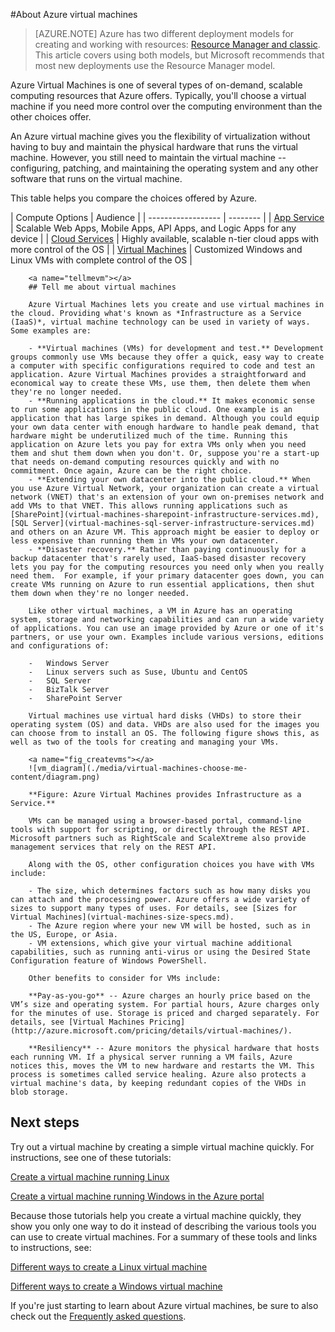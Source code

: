 <properties
	pageTitle="About Azure Virtual Machines | Microsoft Azure"
	description="Learn about the basics of virtual machines in Azure using both deployment models."
	services="virtual-machines"
	documentationCenter=""
	authors="cynthn"
	manager="timlt"
	editor="tysonn"
	tags="azure-resource-manager,azure-service-management"/>

<tags
	ms.service="virtual-machines"
	ms.workload="infrastructure-services"
	ms.tgt_pltfrm="na"
	ms.devlang="na"
	ms.topic="article"
	ms.date="10/23/2015"
	ms.author="cynthn"/>

#About Azure virtual machines 

> [AZURE.NOTE] Azure has two different deployment models for creating and working with resources:  [Resource Manager and classic](../resource-manager-deployment-model.md). This article covers using both models, but Microsoft recommends that most new deployments use the Resource Manager model.


Azure Virtual Machines is one of several types of on-demand, scalable computing resources that Azure offers. Typically, you'll choose a virtual machine if you need more control over the computing environment than the other choices offer.

An Azure virtual machine gives you the flexibility of virtualization without having to buy and maintain the physical hardware that runs the virtual machine. However, you still need to maintain the virtual machine -- configuring, patching, and maintaining the operating system and any other software that runs on the virtual machine.

This table helps you compare the choices offered by Azure.

| Compute Options    | Audience   |
		| ------------------ | --------   |
		| [App Service]      | Scalable Web Apps, Mobile Apps, API Apps, and Logic Apps for any device |
		| [Cloud Services]   | Highly available, scalable n-tier cloud apps with more control of the OS |
		| [Virtual Machines] | Customized Windows and Linux VMs with complete control of the OS |
		
		<a name="tellmevm"></a>
		## Tell me about virtual machines
		
		Azure Virtual Machines lets you create and use virtual machines in the cloud. Providing what's known as *Infrastructure as a Service (IaaS)*, virtual machine technology can be used in variety of ways. Some examples are:
		
		- **Virtual machines (VMs) for development and test.** Development groups commonly use VMs because they offer a quick, easy way to create a computer with specific configurations required to code and test an application. Azure Virtual Machines provides a straightforward and economical way to create these VMs, use them, then delete them when they're no longer needed.
		- **Running applications in the cloud.** It makes economic sense to run some applications in the public cloud. One example is an application that has large spikes in demand. Although you could equip your own data center with enough hardware to handle peak demand, that hardware might be underutilized much of the time. Running this application on Azure lets you pay for extra VMs only when you need them and shut them down when you don't. Or, suppose you're a start-up that needs on-demand computing resources quickly and with no commitment. Once again, Azure can be the right choice.
		- **Extending your own datacenter into the public cloud.** When you use Azure Virtual Network, your organization can create a virtual network (VNET) that's an extension of your own on-premises network and add VMs to that VNET. This allows running applications such as [SharePoint](virtual-machines-sharepoint-infrastructure-services.md), [SQL Server](virtual-machines-sql-server-infrastructure-services.md) and others on an Azure VM. This approach might be easier to deploy or less expensive than running them in VMs your own datacenter.   
		- **Disaster recovery.** Rather than paying continuously for a backup datacenter that's rarely used, IaaS-based disaster recovery lets you pay for the computing resources you need only when you really need them.  For example, if your primary datacenter goes down, you can create VMs running on Azure to run essential applications, then shut them down when they're no longer needed.
		
		Like other virtual machines, a VM in Azure has an operating system, storage and networking capabilities and can run a wide variety of applications. You can use an image provided by Azure or one of it's partners, or use your own. Examples include various versions, editions and configurations of:
		 
		-	Windows Server 
		-	Linux servers such as Suse, Ubuntu and CentOS
		-	SQL Server
		-	BizTalk Server 
		-	SharePoint Server
		
		Virtual machines use virtual hard disks (VHDs) to store their operating system (OS) and data. VHDs are also used for the images you can choose from to install an OS. The following figure shows this, as well as two of the tools for creating and managing your VMs.
		
		<a name="fig_createvms"></a>
		![vm_diagram](./media/virtual-machines-choose-me-content/diagram.png)
		
		**Figure: Azure Virtual Machines provides Infrastructure as a Service.**
		
		VMs can be managed using a browser-based portal, command-line tools with support for scripting, or directly through the REST API. Microsoft partners such as RightScale and ScaleXtreme also provide management services that rely on the REST API. 
		
		Along with the OS, other configuration choices you have with VMs include:
		
		- The size, which determines factors such as how many disks you can attach and the processing power. Azure offers a wide variety of sizes to support many types of uses. For details, see [Sizes for Virtual Machines](virtual-machines-size-specs.md).  
		- The Azure region where your new VM will be hosted, such as in the US, Europe, or Asia. 
		- VM extensions, which give your virtual machine additional capabilities, such as running anti-virus or using the Desired State Configuration feature of Windows PowerShell.
		
		Other benefits to consider for VMs include:
		
		**Pay-as-you-go** -- Azure charges an hourly price based on the VM’s size and operating system. For partial hours, Azure charges only for the minutes of use. Storage is priced and charged separately. For details, see [Virtual Machines Pricing](http://azure.microsoft.com/pricing/details/virtual-machines/).
		
		**Resiliency** -- Azure monitors the physical hardware that hosts each running VM. If a physical server running a VM fails, Azure notices this, moves the VM to new hardware and restarts the VM. This process is sometimes called service healing. Azure also protects a virtual machine's data, by keeping redundant copies of the VHDs in blob storage. 
		
		
		
		

## Next steps

Try out a virtual machine by creating a simple virtual machine quickly. For instructions, see one of these tutorials:

[Create a virtual machine running Linux](virtual-machines-linux-tutorial.md)

[Create a virtual machine running Windows in the Azure portal](virtual-machines-windows-tutorial.md)

Because those tutorials help you create a virtual machine quickly, they show you only one way to do it instead of describing the various tools you can use to create virtual machines. For a summary of these tools and links to instructions, see:

[Different ways to create a Linux virtual machine](virtual-machines-linux-choices-create-vm.md)

[Different ways to create a Windows virtual machine](virtual-machines-windows-choices-create-vm.md)

If you're just starting to learn about Azure virtual machines, be sure to also check out the [Frequently asked questions](virtual-machines-questions.md).


<!--links-->
[App Service]: app-service-choose-me.md
[Virtual Machines]: #tellmevm
[Cloud Services]: cloud-services-choose-me.md
